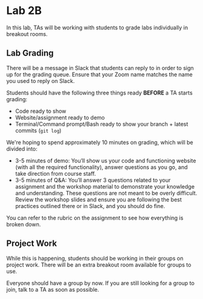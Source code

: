 # Lab 2B

In this lab, TAs will be working with students to grade labs individually in breakout rooms.

## Lab Grading

There will be a message in Slack that students can reply to in order to sign up for the grading queue. Ensure that your Zoom name matches the name you used to reply on Slack.

Students should have the following three things ready **BEFORE** a TA starts grading:

- Code ready to show
- Website/assignment ready to demo
- Terminal/Command prompt/Bash ready to show your branch + latest commits (`git log`)

We're hoping to spend approximately 10 minutes on grading, which will be divided into:

- 3-5 minutes of demo: You’ll show us your code and functioning website (with all the required functionality), answer questions as you go, and take direction from course staff.
- 3-5 minutes of Q&A: You’ll answer 3 questions related to your assignment and the workshop material to demonstrate your knowledge and understanding. These questions are not meant to be overly difficult. Review the workshop slides and ensure you are following the best practices outlined there or in Slack, and you should do fine.

You can refer to the rubric on the assignment to see how everything is broken down.

## Project Work

While this is happening, students should be working in their groups on project work. There will be an extra breakout room available for groups to use.

Everyone should have a group by now. If you are still looking for a group to join, talk to a TA as soon as possible.
